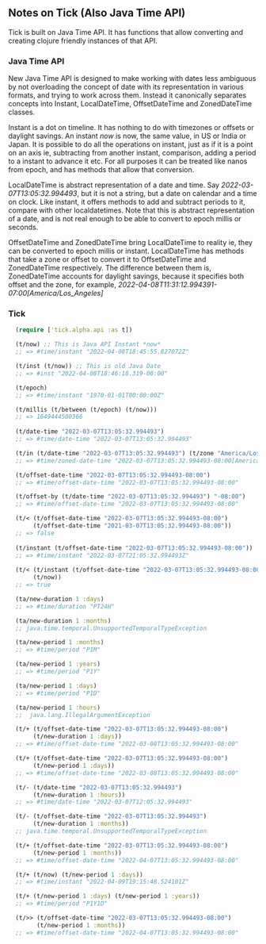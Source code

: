 ## Notes on Tick (Also Java Time API)

Tick is built on Java Time API. It has functions that allow converting and creating clojure friendly instances of that API.


### Java Time API
New Java Time API is designed to make working with dates less ambiguous by not overloading the concept of date with its representation in various formats, and trying to work across them. Instead it canonically separates concepts into Instant, LocalDateTime, OffsetDateTime and ZonedDateTime classes.

Instant is a dot on timeline. It has nothing to do with timezones or offsets or daylight savings. An instant *now* is now, the same value, in US or India or Japan. It is possible to do all the operations on instant, just as if it is a point on an axis ie, subtracting from another instant, comparison, adding a period to a instant to advance it etc. For all purposes it can be treated like nanos from epoch, and has methods that allow that conversion.

LocalDateTime is abstract representation of a date and time. Say *2022-03-07T13:05:32.994493*, but it is not a string, but a date on calendar and a time on clock. Like instant, it offers methods to add and subtract periods to it, compare with other localdatetimes. Note that this is abstract representation of a date, and is not real enough to be able to convert to epoch millis or seconds.

OffsetDateTime and ZonedDateTime bring LocalDateTime to reality ie, they can be converted to epoch millis or instant. LocalDateTime has methods that take a zone or offset to convert it to OffsetDateTime and ZonedDateTime respectively. The difference between them is, ZonedDateTime accounts for daylight savings, because it specifies both offset and the zone, for example, *2022-04-08T11:31:12.994391-07:00[America/Los_Angeles]*


### Tick

```clojure
  (require ['tick.alpha.api :as t])

  (t/now) ;; This is Java API Instant *now*
  ;; => #time/instant "2022-04-08T18:45:55.827072Z"

  (t/inst (t/now)) ;; This is old Java Date 
  ;; => #inst "2022-04-08T18:46:18.319-00:00"

  (t/epoch)
  ;; => #time/instant "1970-01-01T00:00:00Z"

  (t/millis (t/between (t/epoch) (t/now)))
  ;; => 1649444500366
  
  (t/date-time "2022-03-07T13:05:32.994493")
  ;; => #time/date-time "2022-03-07T13:05:32.994493"

  (t/in (t/date-time "2022-03-07T13:05:32.994493") (t/zone "America/Los_Angeles"))
  ;; => #time/zoned-date-time "2022-03-07T13:05:32.994493-08:00[America/Los_Angeles]"

  (t/offset-date-time "2022-03-07T13:05:32.994493-08:00")
  ;; => #time/offset-date-time "2022-03-07T13:05:32.994493-08:00"

  (t/offset-by (t/date-time "2022-03-07T13:05:32.994493") "-08:00")
  ;; => #time/offset-date-time "2022-03-07T13:05:32.994493-08:00"

  (t/< (t/offset-date-time "2022-03-07T13:05:32.994493-08:00")
       (t/offset-date-time "2021-03-07T13:05:32.994493-08:00"))
  ;; => false
  
  (t/instant (t/offset-date-time "2022-03-07T13:05:32.994493-08:00"))
  ;; => #time/instant "2022-03-07T21:05:32.994493Z"
  
  (t/< (t/instant (t/offset-date-time "2022-03-07T13:05:32.994493-08:00"))
       (t/now)) 
  ;; => true

  (ta/new-duration 1 :days)
  ;; => #time/duration "PT24H"

  (ta/new-duration 1 :months)
  ;; java.time.temporal.UnsupportedTemporalTypeException

  (ta/new-period 1 :months)
  ;; => #time/period "P1M"

  (ta/new-period 1 :years)
  ;; => #time/period "P1Y"

  (ta/new-period 1 :days)
  ;; => #time/period "P1D"

  (ta/new-period 1 :hours)
  ;;  java.lang.IllegalArgumentException

  (t/+ (t/offset-date-time "2022-03-07T13:05:32.994493-08:00")
       (t/new-duration 1 :days))
  ;; => #time/offset-date-time "2022-03-08T13:05:32.994493-08:00"

  (t/+ (t/offset-date-time "2022-03-07T13:05:32.994493-08:00")
       (t/new-period 1 :days))
  ;; => #time/offset-date-time "2022-03-08T13:05:32.994493-08:00"    

  (t/- (t/date-time "2022-03-07T13:05:32.994493")
       (t/new-duration 1 :hours))
  ;; => #time/date-time "2022-03-07T12:05:32.994493"

  (t/- (t/offset-date-time "2022-03-07T13:05:32.994493")
       (t/new-duration 1 :months))
  ;; java.time.temporal.UnsupportedTemporalTypeException

  (t/+ (t/offset-date-time "2022-03-07T13:05:32.994493-08:00")
       (t/new-period 1 :months))
  ;; => #time/offset-date-time "2022-04-07T13:05:32.994493-08:00"

  (t/+ (t/now) (t/new-period 1 :days))
  ;; => #time/instant "2022-04-09T19:15:48.524101Z"

  (t/+ (t/new-period 1 :days) (t/new-period 1 :years))
  ;; => #time/period "P1Y1D"

  (t/>> (t/offset-date-time "2022-03-07T13:05:32.994493-08:00")
        (t/new-period 1 :months))
  ;; => #time/offset-date-time "2022-04-07T13:05:32.994493-08:00"


```

